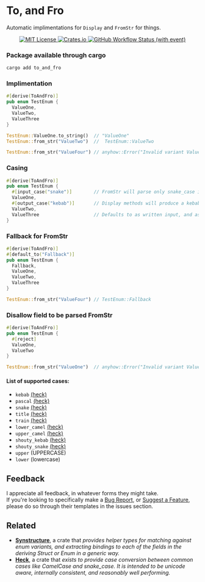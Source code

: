 # To, and Fro

Automatic implimentations for `Display` and `FromStr` for things.


<div align="center">
    <a href="https://choosealicense.com/licenses/mit/">
        <img alt="MIT License" src="https://img.shields.io/badge/License-MIT-green.svg">
    </a>
    <a href="https://crates.io/crates/to_and_fro">
      <img alt="Crates.io" src="https://img.shields.io/crates/d/to_and_fro">
    </a>
    <a href="https://github.com/tascord/ToAndFro/actions/workflows/rust.yml">
      <img alt="GitHub Workflow Status (with event)" src="https://img.shields.io/github/actions/workflow/status/tascord/toandfro/rust.yml">
    </a>
</div>

### Package available through cargo
```sh
cargo add to_and_fro
```

### Implimentation
```rs
#[derive(ToAndFro)]
pub enum TestEnum {
  ValueOne,
  ValueTwo,
  ValueThree
}

TestEnum::ValueOne.to_string()  // "ValueOne"
TestEnum::from_str("ValueTwo")  //  TestEnum::ValueTwo

TestEnum::from_str("ValueFour") // anyhow::Error("Invalid variant ValueFour for enum TestEnum")
```

### Casing
```rs
#[derive(ToAndFro)]
pub enum TestEnum {
  #[input_case("snake")]        // FromStr will parse only snake_case input
  ValueOne,
  #[output_case("kebab")]       // Display methods will produce a kebab-case output
  ValueTwo,
  ValueThree                    // Defaults to as written input, and as-written output
}
```

### Fallback for FromStr
```rs
#[derive(ToAndFro)]
#[default_to("Fallback")]
pub enum TestEnum {
  Fallback,
  ValueOne,
  ValueTwo,
  ValueThree
}

TestEnum::from_str("ValueFour") // TestEnum::Fallback
```

### Disallow field to be parsed FromStr
```rs
#[derive(ToAndFro)]
pub enum TestEnum {
  #[reject]
  ValueOne,
  ValueTwo
}

TestEnum::from_str("ValueOne")  // anyhow::Error("Invalid variant ValueOne for enum TestEnum")
```

#### List of supported cases:
- `kebab` [(heck)](https://docs.rs/heck/latest/heck/struct.AsKebabCase.html)
- `pascal` [(heck)](https://docs.rs/heck/latest/heck/struct.AsPascalCase.html)
- `snake` [(heck)](https://docs.rs/heck/latest/heck/struct.AsSnakeCase.html)
- `title` [(heck)](https://docs.rs/heck/latest/heck/struct.AsTitleCase.html)
- `train` [(heck)](https://docs.rs/heck/latest/heck/struct.AsTrainCase.html)
- `lower_camel` [(heck)](https://docs.rs/heck/latest/heck/struct.AsLowerCamelCase.html)
- `upper_camel` [(heck)](https://docs.rs/heck/latest/heck/struct.AsUpperCamelCase.html)
- `shouty_kebab` [(heck)](https://docs.rs/heck/latest/heck/struct.AsShoutyKebabCase.html)
- `shouty_snake` [(heck)](https://docs.rs/heck/latest/heck/struct.AsShoutySnakeCase.html)
- `upper` (UPPERCASE)
- `lower` (lowercase)

## Feedback
I appreciate all feedback, in whatever forms they might take.  
If you're looking to specifically make a [Bug Report](https://github.com/tascord/ToAndFro/issues/new?template=bug_report.md), or [Suggest a Feature](https://github.com/tascord/ToAndFro/issues/new?template=feature_request.md), please do so through their templates in the issues section.

## Related
- [**Synstructure**](https://github.com/mystor/synstructure), a crate that *provides helper types for matching against enum variants, and extracting bindings to each of the fields in the deriving Struct or Enum in a generic way.*
- [**Heck**](https://github.com/withoutboats/heck), a crate that *exists to provide case conversion between common cases like CamelCase and snake_case. It is intended to be unicode aware, internally consistent, and reasonably well performing.*
